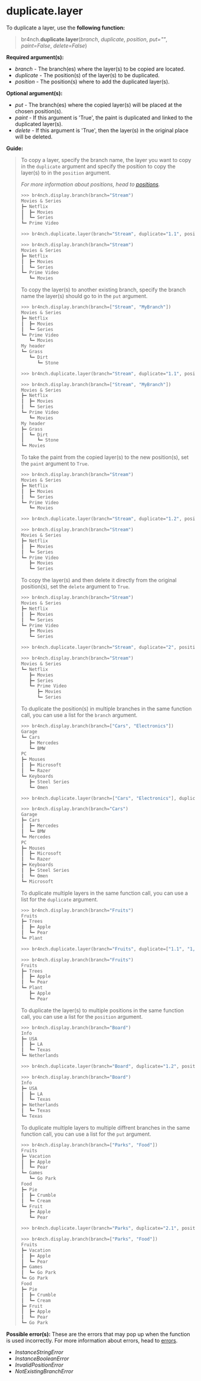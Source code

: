 # duplicate.layer

To duplicate a layer, use the **following function:**

> br4nch.**duplicate**.**layer**(*branch*, *duplicate*, *position*, *put=""*, *paint=False*, *delete=False*)

**Required argument(s):**

- *branch* - The branch(es) where the layer(s) to be copied are located.
- *duplicate* - The position(s) of the layer(s) to be duplicated.
- *position* - The position(s) where to add the duplicated layer(s).

**Optional argument(s):**

- *put* -  The branch(es) where the copied layer(s) will be placed at the chosen position(s).
- *paint* - If this argument is 'True', the paint is duplicated and linked to the duplicated layer(s).
- *delete* - If this argument is 'True', then the layer(s) in the original place will be deleted.

**Guide:**

> To copy a layer, specify the branch name, the layer you want to copy in the `duplicate` argument and specify the position to copy the layer(s) to in the `position` argument.
>
> *For more information about positions, head to [positions](../../guides/positions.md).*
>
> ```python
> >>> br4nch.display.branch(branch="Stream")
> Movies & Series
> ┣━ Netflix
> ┃  ┣━ Movies
> ┃  ┗━ Series
> ┗━ Prime Video
> 
> >>> br4nch.duplicate.layer(branch="Stream", duplicate="1.1", position="2")
> 
> >>> br4nch.display.branch(branch="Stream")
> Movies & Series
> ┣━ Netflix
> ┃  ┣━ Movies
> ┃  ┗━ Series
> ┗━ Prime Video
>    ┗━ Movies
> ```
>
> To copy the layer(s) to another existing branch, specify the branch name the layer(s) should go to in the `put` argument.
>
> ```python
> >>> br4nch.display.branch(branch=["Stream", "MyBranch"])
> Movies & Series
> ┣━ Netflix
> ┃  ┣━ Movies
> ┃  ┗━ Series
> ┗━ Prime Video
>    ┗━ Movies
> My header
> ┗━ Grass
>    ┗━ Dirt
>       ┗━ Stone
> 
> >>> br4nch.duplicate.layer(branch="Stream", duplicate="1.1", position="0", put="MyBranch")
> 
> >>> br4nch.display.branch(branch=["Stream", "MyBranch"])
> Movies & Series
> ┣━ Netflix
> ┃  ┣━ Movies
> ┃  ┗━ Series
> ┗━ Prime Video
>    ┗━ Movies
> My header
> ┣━ Grass
> ┃  ┗━ Dirt
> ┃     ┗━ Stone
> ┗━ Movies
> ```
>
> To take the paint from the copied layer(s) to the new position(s), set the `paint` argument to `True`.
>
> ```python
> >>> br4nch.display.branch(branch="Stream")
> Movies & Series
> ┣━ Netflix
> ┃  ┣━ Movies
> ┃  ┗━ Series
> ┗━ Prime Video
>    ┗━ Movies
> 
> >>> br4nch.duplicate.layer(branch="Stream", duplicate="1.2", position="2", paint=True)
> 
> >>> br4nch.display.branch(branch="Stream")
> Movies & Series
> ┣━ Netflix
> ┃  ┣━ Movies
> ┃  ┗━ Series
> ┗━ Prime Video
>    ┣━ Movies
>    ┗━ Series
> ```
>
> To copy the layer(s) and then delete it directly from the original position(s), set the `delete` argument to `True`.
>
> ```python
> >>> br4nch.display.branch(branch="Stream")
> Movies & Series
> ┣━ Netflix
> ┃  ┣━ Movies
> ┃  ┗━ Series
> ┗━ Prime Video
>    ┣━ Movies
>    ┗━ Series
> 
> >>> br4nch.duplicate.layer(branch="Stream", duplicate="2", position="1", delete=True)
> 
> >>> br4nch.display.branch(branch="Stream")
> Movies & Series
> ┗━ Netflix
>    ┣━ Movies
>    ┣━ Series
>    ┗━ Prime Video
>       ┣━ Movies
>       ┗━ Series
> ```
>
> To duplicate the position(s) in multiple branches in the same function call, you can use a list for the `branch` argument.
>
> ```python
> >>> br4nch.display.branch(branch=["Cars", "Electronics"])
> Garage
> ┗━ Cars
>    ┣━ Mercedes
>    ┗━ BMW
> PC
> ┣━ Mouses
> ┃  ┣━ Microsoft
> ┃  ┗━ Razer
> ┗━ Keyboards
>    ┣━ Steel Series
>    ┗━ Omen
> 
> >>> br4nch.duplicate.layer(branch=["Cars", "Electronics"], duplicate="1.1", position="2")
> 
> >>> br4nch.display.branch(branch="Cars")
> Garage
> ┣━ Cars
> ┃  ┣━ Mercedes
> ┃  ┗━ BMW
> ┗━ Mercedes
> PC
> ┣━ Mouses
> ┃  ┣━ Microsoft
> ┃  ┗━ Razer
> ┣━ Keyboards
> ┃  ┣━ Steel Series
> ┃  ┗━ Omen
> ┗━ Microsoft
> ```
>
> To duplicate multiple layers in the same function call, you can use a list for the `duplicate` argument.
>
> ```python
> >>> br4nch.display.branch(branch="Fruits")
> Fruits
> ┣━ Trees
> ┃  ┣━ Apple
> ┃  ┗━ Pear
> ┗━ Plant
> 
> >>> br4nch.duplicate.layer(branch="Fruits", duplicate=["1.1", "1,2"], position="2")
> 
> >>> br4nch.display.branch(branch="Fruits")
> Fruits
> ┣━ Trees
> ┃  ┣━ Apple
> ┃  ┗━ Pear
> ┗━ Plant
>    ┣━ Apple
>    ┗━ Pear
> ```
>
> To duplicate the layer(s) to multiple positions in the same function call, you can use a list for the `position` argument.
>
> ```python
> >>> br4nch.display.branch(branch="Board")
> Info
> ┣━ USA
> ┃  ┣━ LA
> ┃  ┗━ Texas
> ┗━ Netherlands
> 
> >>> br4nch.duplicate.layer(branch="Board", duplicate="1.2", position=["0", "2"])
> 
> >>> br4nch.display.branch(branch="Board")
> Info
> ┣━ USA
> ┃  ┣━ LA
> ┃  ┗━ Texas
> ┣━ Netherlands
> ┃  ┗━ Texas
> ┗━ Texas
> ```
>
> To duplicate multiple layers to multiple diffrent branches in the same function call, you can use a list for the `put` argument.
>
> ```python
> >>> br4nch.display.branch(branch=["Parks", "Food"])
> Fruits
> ┣━ Vacation
> ┃  ┣━ Apple
> ┃  ┗━ Pear
> ┗━ Games
>    ┗━ Go Park
> Food
> ┣━ Pie
> ┃  ┣━ Crumble
> ┃  ┗━ Cream
> ┗━ Fruit
>    ┣━ Apple
>    ┗━ Pear
> 
> >>> br4nch.duplicate.layer(branch="Parks", duplicate="2.1", position="0", put=["Parks", "Food"])
> 
> >>> br4nch.display.branch(branch=["Parks", "Food"])
> Fruits
> ┣━ Vacation
> ┃  ┣━ Apple
> ┃  ┗━ Pear
> ┣━ Games
> ┃  ┗━ Go Park
> ┗━ Go Park
> Food
> ┣━ Pie
> ┃  ┣━ Crumble
> ┃  ┗━ Cream
> ┣━ Fruit
> ┃  ┣━ Apple
> ┃  ┗━ Pear
> ┗━ Go Park
> ```

**Possible error(s):**
These are the errors that may pop up when the function is used incorrectly.
For more information about errors, head to [errors](../../guides/errors.md).

- *InstanceStringError*
- *InstanceBooleanError*
- *InvalidPositionError*
- *NotExistingBranchError*
